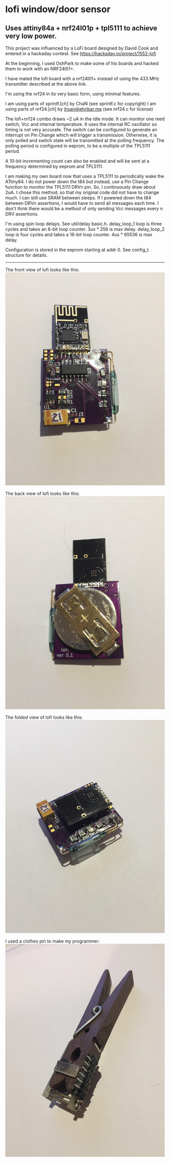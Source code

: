 # lofi window/door sensor

## Uses attiny84a + nrf24l01p + tpl5111 to achieve very low power.

This project was influenced by a LoFi board designed by
David Cook and entered in a hackaday contest.
See https://hackaday.io/project/1552-lofi

At the beginning, I used OshPark to make some of his
boards and hacked them to work with an NRF24l01+.

I have mated the lofi board with a nrf24l01+ instead of using
the 433 MHz transmitter described at the above link.

I'm using the nrf24 in its very basic form, using minimal
features.

I am using parts of xprintf.[ch] by ChaN (see xprintf.c for copyright)
I am using parts of nrf24.[ch] by <ihsan@ehribar.me>
(see nrf24.c for license)

The lofi+nrf24 combo draws ~2 uA in the idle mode.
It can monitor one reed switch, Vcc and internal temperature.
It uses the internal RC oscillator so timing is not very accurate.
The switch can be configured to generate an interrupt on Pin Change
which will trigger a transmission. Otherwise, it is only polled
and switch state will be transmitted at the polling frequency.
The polling period is configured in eeprom, to be a multiple
of the TPL5111 period.

A 10-bit incrementing count can also be enabled and will be
sent at a frequency determined by eeprom and TPL5111.

I am making my own board now that uses a TPL5111 to periodically
wake the ATtiny84. I do not power down the t84 but instead,
use a Pin Change function to monitor the TPL5111 DRVn pin.
So, I continuously draw about 2uA.
I chose this method, so that my original code did not have
to change much. I can still use SRAM between sleeps.
If I powered down the t84 between DRVn assertions, I would
have to send all messages each time. I don't think there
would be a method of only sending Vcc messages every n
DRV assertions.

I'm using spin loop delays. See util/delay basic.h.  delay_loop_1 loop is three cycles and takes an 8-bit loop counter. 3us * 256 is max delay.  delay_loop_2 loop is four cycles and takes a 16-bit loop counter. 4us * 65536 is max delay.

Configuration is stored in the eeprom starting at addr 0.
See config_t structure for details.

---

The front view of lofi looks like this:
![](./lofi_front.jpg)

The back view of lofi looks like this:
![](./lofi_back.jpg)

The folded view of lofi looks like this:
![](./lofi_folded.jpg)

I used a clothes pin to make my programmer:
![](./pogo_pgmr.jpg)


